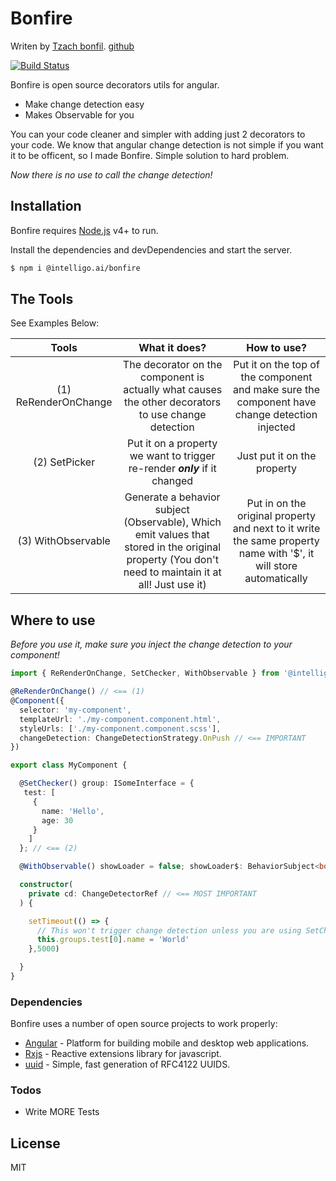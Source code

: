 # Bonfire

Writen by [Tzach bonfil](https://tzachbonfilportfolio.web.app/). [github](https://github.com/tzachbon)

[![Build Status](https://travis-ci.org/joemccann/dillinger.svg?branch=master)](https://travis-ci.org/joemccann/dillinger)

Bonfire is open source decorators utils for angular.

- Make change detection easy
- Makes Observable for you

You can your code cleaner and simpler with adding just 2 decorators to your code.
We know that angular change detection is not simple if you want it to be officent, so I made Bonfire.
Simple solution to hard problem.

_Now there is no use to call the change detection!_

## Installation

Bonfire requires [Node.js](https://nodejs.org/) v4+ to run.

Install the dependencies and devDependencies and start the server.

```sh
$ npm i @intelligo.ai/bonfire
```


## The Tools
See Examples Below:

| Tools | What it does?  | How to use?  |
| :-----: | :-: | :-: |
| (1) ReRenderOnChange | The decorator on the component is actually what causes the other decorators to use change detection | Put it on the top of the component and make sure the component have change detection injected |
| (2) SetPicker | Put it on a property we want to trigger re-render ***only*** if it changed | Just put it on the property |
| (3) WithObservable | Generate a behavior subject (Observable), Which emit values that stored in the original property (You don't need to maintain it at all! Just use it) | Put in on the original property and next to it write the same property name with '$', it will store automatically |


## Where to use

_Before you use it, make sure you inject the change detection to your component!_

```typescript
import { ReRenderOnChange, SetChecker, WithObservable } from '@intelligo.ai/bonfire';

@ReRenderOnChange() // <== (1)
@Component({
  selector: 'my-component',
  templateUrl: './my-component.component.html',
  styleUrls: ['./my-component.component.scss'],
  changeDetection: ChangeDetectionStrategy.OnPush // <== IMPORTANT
})

export class MyComponent {

  @SetChecker() group: ISomeInterface = {
   test: [
     {
       name: 'Hello',
       age: 30
     }
    ]
  }; // <== (2)

  @WithObservable() showLoader = false; showLoader$: BehaviorSubject<boolean>; // <== (3)

  constructor(
    private cd: ChangeDetectorRef // <== MOST IMPORTANT
  ) {

    setTimeout(() => {
      // This won't trigger change detection unless you are using SetChecker :-)
      this.groups.test[0].name = 'World'
    },5000)

  }
}
```

### Dependencies

Bonfire uses a number of open source projects to work properly:

- [Angular](https://angular.io/) - Platform for building mobile and desktop web applications.
- [Rxjs](https://rxjs-dev.firebaseapp.com/) - Reactive extensions library for javascript.
- [uuid](https://www.npmjs.com/package/uuid) - Simple, fast generation of RFC4122 UUIDS.

### Todos

- Write MORE Tests

## License

MIT

[//]: # "These are reference links used in the body of this note and get stripped out when the markdown processor does its job. There is no need to format nicely because it shouldn't be seen. Thanks SO - http://stackoverflow.com/questions/4823468/store-comments-in-markdown-syntax"
